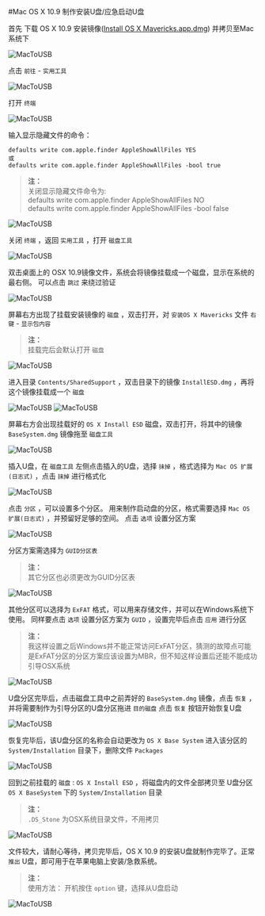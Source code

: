 #Mac OS X 10.9 制作安装U盘/应急启动U盘

首先 下载 OS X 10.9 安装镜像([Install OS X Mavericks.app.dmg]())  并拷贝至Mac系统下

![MacToUSB](../images/apple/mactousb01.png?raw=true)

点击 `前往` - `实用工具` 

![MacToUSB](../images/apple/mactousb02.png?raw=true)

打开 `终端` 

![MacToUSB](../images/apple/mactousb03.png?raw=true)

输入显示隐藏文件的命令：
```
defaults write com.apple.finder AppleShowAllFiles YES  
或  
defaults write com.apple.finder AppleShowAllFiles -bool true
```

>**注：**  
关闭显示隐藏文件命令为:  
defaults write com.apple.finder AppleShowAllFiles NO  
defaults write com.apple.finder AppleShowAllFiles -bool false

![MacToUSB](../images/apple/mactousb04.png?raw=true)

关闭 `终端` ，返回 `实用工具` ，打开 `磁盘工具` 

![MacToUSB](../images/apple/mactousb05.png?raw=true)

双击桌面上的 OSX 10.9镜像文件，系统会将镜像挂载成一个磁盘，显示在系统的最右侧。
可以点击 `跳过` 来绕过验证

![MacToUSB](../images/apple/mactousb06.png?raw=true)

屏幕右方出现了挂载安装镜像的 `磁盘` ，双击打开，对 `安装OS X Mavericks` 文件 `右键` - `显示包内容` 
>**注：**  
挂载完后会默认打开 `磁盘`

![MacToUSB](../images/apple/mactousb07.png?raw=true)

进入目录 `Contents/SharedSupport` ，双击目录下的镜像 `InstallESD.dmg` ，再将这个镜像挂载成一个 `磁盘`

![MacToUSB](../images/apple/mactousb08.png?raw=true)
![MacToUSB](../images/apple/mactousb09.png?raw=true)


屏幕右方会出现挂载好的  `OS X Install ESD`  磁盘，双击打开，将其中的镜像 `BaseSystem.dmg` 镜像拖至 `磁盘工具` 

![MacToUSB](../images/apple/mactousb10.png?raw=true)

插入U盘，在 `磁盘工具` 左侧点击插入的U盘，选择 `抹掉` ，格式选择为 `Mac OS 扩展(日志式)` ，点击 `抹掉` 进行格式化

![MacToUSB](../images/apple/mactousb11.png?raw=true)

点击 `分区` ，可以设置多个分区。
用来制作启动盘的分区，格式需要选择 `Mac OS 扩展(日志式)` ，并预留好足够的空间。
点击 `选项` 设置分区方案

![MacToUSB](../images/apple/mactousb12.png?raw=true)

分区方案需选择为 `GUID分区表` 
>**注：**  
其它分区也必须更改为GUID分区表

![MacToUSB](../images/apple/mactousb13.png?raw=true)

其他分区可以选择为  `ExFAT` 格式，可以用来存储文件，并可以在Windows系统下使用。
同样要点击 `选项` 设置分区方案为 `GUID` ，设置完毕后点击 `应用` 进行分区
>**注：**  
我这样设置之后Windows并不能正常访问ExFAT分区，猜测的故障点可能是ExFAT分区的分区方案应该设置为MBR，但不知这样设置后还能不能成功引导OSX系统

![MacToUSB](../images/apple/mactousb14.png?raw=true)

U盘分区完毕后，点击磁盘工具中之前弄好的 `BaseSystem.dmg` 镜像，点击 `恢复` ，并将需要制作为引导分区的U盘分区拖进 `目的磁盘` 
点击 `恢复` 按钮开始恢复U盘

![MacToUSB](../images/apple/mactousb15.png?raw=true)

恢复完毕后，该U盘分区的名称会自动更改为 `OS X Base System` 
进入该分区的 `System/Installation` 目录下，删除文件 `Packages` 

![MacToUSB](../images/apple/mactousb16.png?raw=true)

回到之前挂载的 `磁盘` : `OS X Install ESD` ，将磁盘内的文件全部拷贝至 U盘分区 `OS X BaseSystem` 下的 `System/Installation` 目录
>**注：**  
`.DS_Stone` 为OSX系统目录文件，不用拷贝

![MacToUSB](../images/apple/mactousb17.png?raw=true)

文件较大，请耐心等待，拷贝完毕后，OS X 10.9 的安装U盘就制作完毕了。正常 `推出` U盘，即可用于在苹果电脑上安装/急救系统。
>**注：**  
使用方法： 开机按住  `option` 键，选择从U盘启动

![MacToUSB](../images/apple/mactousb18.png?raw=true)